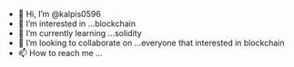 - 👋 Hi, I’m @kalpis0596
- 👀 I’m interested in ...blockchain
- 🌱 I’m currently learning ...solidity
- 💞️ I’m looking to collaborate on ...everyone that interested in blockchain
- 📫 How to reach me ...

<!---
kalpis0596/kalpis0596 is a ✨ special ✨ repository because its `README.md` (this file) appears on your GitHub profile.
You can click the Preview link to take a look at your changes.
--->
